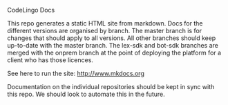 CodeLingo Docs

This repo generates a static HTML site from markdown. Docs for the different versions are organised by branch. The master branch is for changes that should apply to all versions. All other branches should keep up-to-date with the master branch. The lex-sdk and bot-sdk branches are merged with the onprem branch at the point of deploying the platform for a client who has those licences.

See here to run the site: http://www.mkdocs.org

Documentation on the individual repositories should be kept in sync with this repo. We should look to automate this in the future.
